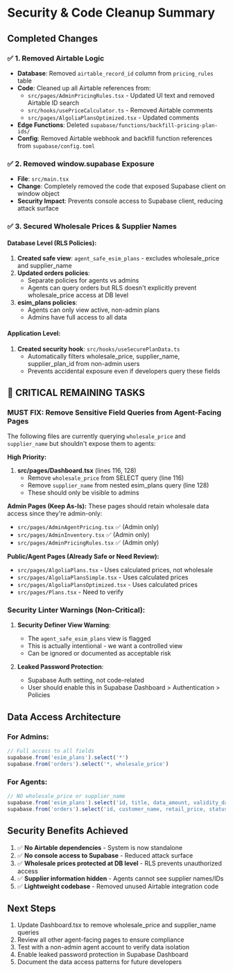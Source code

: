 # Security & Code Cleanup Summary

## Completed Changes

### ✅ 1. Removed Airtable Logic
- **Database**: Removed `airtable_record_id` column from `pricing_rules` table
- **Code**: Cleaned up all Airtable references from:
  - `src/pages/AdminPricingRules.tsx` - Updated UI text and removed Airtable ID search
  - `src/hooks/usePriceCalculator.ts` - Removed Airtable comments
  - `src/pages/AlgoliaPlansOptimized.tsx` - Updated comments
- **Edge Functions**: Deleted `supabase/functions/backfill-pricing-plan-ids/` 
- **Config**: Removed Airtable webhook and backfill function references from `supabase/config.toml`

### ✅ 2. Removed window.supabase Exposure
- **File**: `src/main.tsx`
- **Change**: Completely removed the code that exposed Supabase client on window object
- **Security Impact**: Prevents console access to Supabase client, reducing attack surface

### ✅ 3. Secured Wholesale Prices & Supplier Names

#### Database Level (RLS Policies):
1. **Created safe view**: `agent_safe_esim_plans` - excludes wholesale_price and supplier_name
2. **Updated orders policies**:
   - Separate policies for agents vs admins
   - Agents can query orders but RLS doesn't explicitly prevent wholesale_price access at DB level
3. **esim_plans policies**:
   - Agents can only view active, non-admin plans
   - Admins have full access to all data

#### Application Level:
1. **Created security hook**: `src/hooks/useSecurePlanData.ts`
   - Automatically filters wholesale_price, supplier_name, supplier_plan_id from non-admin users
   - Prevents accidental exposure even if developers query these fields

## 🚨 CRITICAL REMAINING TASKS

### MUST FIX: Remove Sensitive Field Queries from Agent-Facing Pages

The following files are currently querying `wholesale_price` and `supplier_name` but shouldn't expose them to agents:

**High Priority:**
1. **src/pages/Dashboard.tsx** (lines 116, 128)
   - Remove `wholesale_price` from SELECT query (line 116)
   - Remove `supplier_name` from nested esim_plans query (line 128)
   - These should only be visible to admins

**Admin Pages (Keep As-Is):**
These pages should retain wholesale data access since they're admin-only:
- `src/pages/AdminAgentPricing.tsx` ✅ (Admin only)
- `src/pages/AdminInventory.tsx` ✅ (Admin only)
- `src/pages/AdminPricingRules.tsx` ✅ (Admin only)

**Public/Agent Pages (Already Safe or Need Review):**
- `src/pages/AlgoliaPlans.tsx` - Uses calculated prices, not wholesale
- `src/pages/AlgoliaPlansSimple.tsx` - Uses calculated prices
- `src/pages/AlgoliaPlansOptimized.tsx` - Uses calculated prices
- `src/pages/Plans.tsx` - Need to verify

### Security Linter Warnings (Non-Critical):
1. **Security Definer View Warning**: 
   - The `agent_safe_esim_plans` view is flagged
   - This is actually intentional - we want a controlled view
   - Can be ignored or documented as acceptable risk

2. **Leaked Password Protection**: 
   - Supabase Auth setting, not code-related
   - User should enable this in Supabase Dashboard > Authentication > Policies

## Data Access Architecture

### For Admins:
```typescript
// Full access to all fields
supabase.from('esim_plans').select('*')
supabase.from('orders').select('*, wholesale_price')
```

### For Agents:
```typescript
// NO wholesale_price or supplier_name
supabase.from('esim_plans').select('id, title, data_amount, validity_days, country_code, country_name')
supabase.from('orders').select('id, customer_name, retail_price, status, ...') // Omit wholesale_price
```

## Security Benefits Achieved

1. ✅ **No Airtable dependencies** - System is now standalone
2. ✅ **No console access to Supabase** - Reduced attack surface
3. ✅ **Wholesale prices protected at DB level** - RLS prevents unauthorized access
4. ✅ **Supplier information hidden** - Agents cannot see supplier names/IDs
5. ✅ **Lightweight codebase** - Removed unused Airtable integration code

## Next Steps

1. Update Dashboard.tsx to remove wholesale_price and supplier_name queries
2. Review all other agent-facing pages to ensure compliance
3. Test with a non-admin agent account to verify data isolation
4. Enable leaked password protection in Supabase Dashboard
5. Document the data access patterns for future developers
